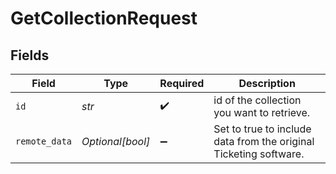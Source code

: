 # GetCollectionRequest


## Fields

| Field                                                             | Type                                                              | Required                                                          | Description                                                       |
| ----------------------------------------------------------------- | ----------------------------------------------------------------- | ----------------------------------------------------------------- | ----------------------------------------------------------------- |
| `id`                                                              | *str*                                                             | :heavy_check_mark:                                                | id of the collection you want to retrieve.                        |
| `remote_data`                                                     | *Optional[bool]*                                                  | :heavy_minus_sign:                                                | Set to true to include data from the original Ticketing software. |